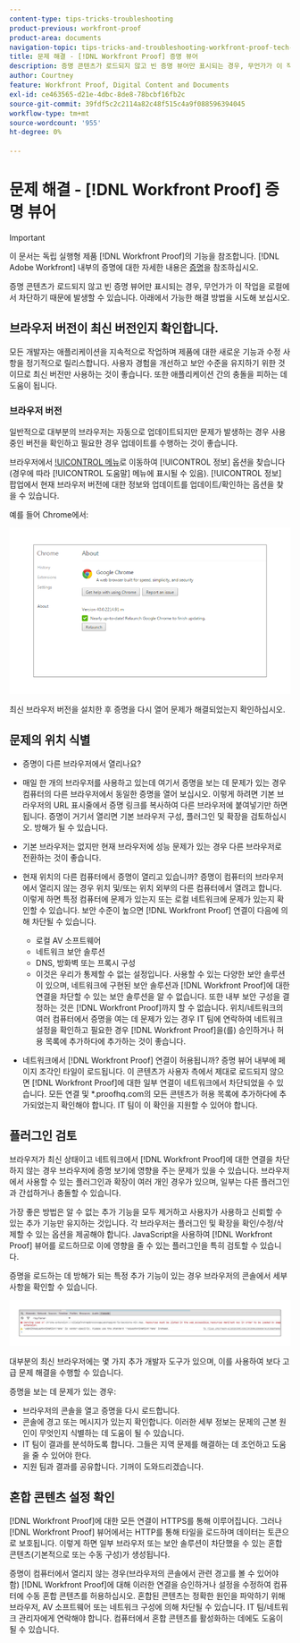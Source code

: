 ```yaml
---
content-type: tips-tricks-troubleshooting
product-previous: workfront-proof
product-area: documents
navigation-topic: tips-tricks-and-troubleshooting-workfront-proof-tech-corner
title: 문제 해결 - [!DNL Workfront Proof] 증명 뷰어
description: 증명 콘텐츠가 로드되지 않고 빈 증명 뷰어만 표시되는 경우, 무언가가 이 작업을 로컬에서 차단하기 때문에 발생할 수 있습니다.
author: Courtney
feature: Workfront Proof, Digital Content and Documents
exl-id: ce463565-d21e-4dbc-8de8-78bcbf16fb2c
source-git-commit: 39fdf5c2c2114a82c48f515c4a9f088596394045
workflow-type: tm+mt
source-wordcount: '955'
ht-degree: 0%

---
```


# 문제 해결 - [!DNL Workfront Proof] 증명 뷰어

<!-- Audited: 01/2024 -->

>[!IMPORTANT]
>
>이 문서는 독립 실행형 제품 [!DNL Workfront Proof]의 기능을 참조합니다. [!DNL Adobe Workfront] 내부의 증명에 대한 자세한 내용은 [증명](../../../review-and-approve-work/proofing/proofing.md)을 참조하십시오.

증명 콘텐츠가 로드되지 않고 빈 증명 뷰어만 표시되는 경우, 무언가가 이 작업을 로컬에서 차단하기 때문에 발생할 수 있습니다. 아래에서 가능한 해결 방법을 시도해 보십시오.

## 브라우저 <!--and [!DNL Flash Player]--> 버전이 최신 버전인지 확인합니다.

모든 개발자는 애플리케이션을 지속적으로 작업하며 제품에 대한 새로운 기능과 수정 사항을 정기적으로 릴리스합니다. 사용자 경험을 개선하고 보안 수준을 유지하기 위한 것이므로 최신 버전만 사용하는 것이 좋습니다. 또한 애플리케이션 간의 충돌을 피하는 데 도움이 됩니다.

<!--
### [!DNL Flash Player] Plugin Version

To check your current [!DNL Flash Player] version visit the [[!DNL Adobe] website](http://www.adobe.com/software/flash/about/).

![ProofView_2.png](assets/proofview-2-350x199.png)

If your version number differs from the one listed for your platform go to the [[!DNL Flash Player] download page](http://get.adobe.com/flashplayer/otherversions/) and get the latest version.

Please note: we do recommend using the original [!DNL Adobe] plugin, so if your browser uses a built-in solution deactivate it and install the [!DNL Adobe] solution.
-->

### 브라우저 버전

일반적으로 대부분의 브라우저는 자동으로 업데이트되지만 문제가 발생하는 경우 사용 중인 버전을 확인하고 필요한 경우 업데이트를 수행하는 것이 좋습니다.

브라우저에서 [!UICONTROL 메뉴](으)로 이동하여 [!UICONTROL 정보] 옵션을 찾습니다(경우에 따라 [!UICONTROL 도움말] 메뉴에 표시될 수 있음). [!UICONTROL 정보] 팝업에서 현재 브라우저 버전에 대한 정보와 업데이트를 업데이트/확인하는 옵션을 찾을 수 있습니다.

예를 들어 Chrome에서:

![Chrome 브라우저 버전](assets/proofview-3.png)

최신 브라우저 버전을 설치한 후 증명을 다시 열어 문제가 해결되었는지 확인하십시오.

<!--

## Ensure Your Local [!DNL Flash] Storage is Available

Our [!DNL Workfront Proof] Viewer is based on Flash, and we store some data about the proofs (i.e., comments, proof tiles, [!DNL Workfront Proof] Viewer settings) on your computer using [!DNL Flash Player]. If the [!DNL Workfront Proof] Viewer opens, but there is no content inside you will want to make sure that the Flash Storage is available on your machine and that [!DNL Workfront Proof] is allowed to use it.

If there is some storage allocated, but you're working with the bigger proofs with multiple pages and comments try to increase the [!DNL Flash] Storage and re-load your proof.

-->

## 문제의 위치 식별

* 증명이 다른 브라우저에서 열리나요?
* 매일 한 개의 브라우저를 사용하고 있는데 여기서 증명을 보는 데 문제가 있는 경우 컴퓨터의 다른 브라우저에서 동일한 증명을 열어 보십시오. 이렇게 하려면 기본 브라우저의 URL 표시줄에서 증명 링크를 복사하여 다른 브라우저에 붙여넣기만 하면 됩니다. 증명이 거기서 열리면 기본 브라우저 구성, 플러그인 및 확장을 검토하십시오. 방해가 될 수 있습니다.
* 기본 브라우저는 없지만 현재 브라우저에 성능 문제가 있는 경우 다른 브라우저로 전환하는 것이 좋습니다.
* 현재 위치의 다른 컴퓨터에서 증명이 열리고 있습니까?
증명이 컴퓨터의 브라우저에서 열리지 않는 경우 위치 및/또는 위치 외부의 다른 컴퓨터에서 열려고 합니다. 이렇게 하면 특정 컴퓨터에 문제가 있는지 또는 로컬 네트워크에 문제가 있는지 확인할 수 있습니다.
보안 수준이 높으면 [!DNL Workfront Proof] 연결이 다음에 의해 차단될 수 있습니다.

   * 로컬 AV 소프트웨어
   * 네트워크 보안 솔루션
   * DNS, 방화벽 또는 프록시 구성
   * 이것은 우리가 통제할 수 없는 설정입니다. 사용할 수 있는 다양한 보안 솔루션이 있으며, 네트워크에 구현된 보안 솔루션과 [!DNL Workfront Proof]에 대한 연결을 차단할 수 있는 보안 솔루션을 알 수 없습니다. 또한 내부 보안 구성을 결정하는 것은 [!DNL Workfront Proof]까지 할 수 없습니다. 위치/네트워크의 여러 컴퓨터에서 증명을 여는 데 문제가 있는 경우 IT 팀에 연락하여 네트워크 설정을 확인하고 필요한 경우 [!DNL Workfront Proof]을(를) 승인하거나 허용 목록에 추가하다에 추가하는 것이 좋습니다.

* 네트워크에서 [!DNL Workfront Proof] 연결이 허용됩니까?
증명 뷰어 내부에 페이지 조각인 타일이 로드됩니다. 이 콘텐츠가 사용자 측에서 제대로 로드되지 않으면 [!DNL Workfront Proof]에 대한 일부 연결이 네트워크에서 차단되었을 수 있습니다. 모든 연결 및 *.proofhq.com의 모든 콘텐츠가 허용 목록에 추가하다에 추가되었는지 확인해야 합니다. IT 팀이 이 확인을 지원할 수 있어야 합니다.

## 플러그인 검토

브라우저가 최신 상태이고 네트워크에서 [!DNL Workfront Proof]에 대한 연결을 차단하지 않는 경우 브라우저에 증명 보기에 영향을 주는 문제가 있을 수 있습니다. 브라우저에서 사용할 수 있는 플러그인과 확장이 여러 개인 경우가 있으며, 일부는 다른 플러그인과 간섭하거나 충돌할 수 있습니다.

가장 좋은 방법은 알 수 없는 추가 기능을 모두 제거하고 사용자가 사용하고 신뢰할 수 있는 추가 기능만 유지하는 것입니다. 각 브라우저는 플러그인 및 확장을 확인/수정/삭제할 수 있는 옵션을 제공해야 합니다. JavaScript을 사용하여 [!DNL Workfront Proof] 뷰어를 로드하므로 이에 영향을 줄 수 있는 플러그인을 특히 검토할 수 있습니다.

증명을 로드하는 데 방해가 되는 특정 추가 기능이 있는 경우 브라우저의 콘솔에서 세부 사항을 확인할 수 있습니다.

![브라우저 콘솔](assets/proofview-4.png)

대부분의 최신 브라우저에는 몇 가지 추가 개발자 도구가 있으며, 이를 사용하여 보다 고급 문제 해결을 수행할 수 있습니다.

증명을 보는 데 문제가 있는 경우:

* 브라우저의 콘솔을 열고 증명을 다시 로드합니다.
* 콘솔에 경고 또는 메시지가 있는지 확인합니다. 이러한 세부 정보는 문제의 근본 원인이 무엇인지 식별하는 데 도움이 될 수 있습니다.
* IT 팀이 결과를 분석하도록 합니다. 그들은 지역 문제를 해결하는 데 조언하고 도움을 줄 수 있어야 한다.
* 지원 팀과 결과를 공유합니다. 기꺼이 도와드리겠습니다.

## 혼합 콘텐츠 설정 확인

[!DNL Workfront Proof]에 대한 모든 연결이 HTTPS를 통해 이루어집니다. 그러나 [!DNL Workfront Proof] 뷰어에서는 HTTP를 통해 타일을 로드하며 데이터는 토큰으로 보호됩니다. 이렇게 하면 일부 브라우저 또는 보안 솔루션이 차단했을 수 있는 혼합 콘텐츠(기본적으로 또는 수동 구성)가 생성됩니다.

증명이 컴퓨터에서 열리지 않는 경우(브라우저의 콘솔에서 관련 경고를 볼 수 있어야 함) [!DNL Workfront Proof]에 대해 이러한 연결을 승인하거나 설정을 수정하여 컴퓨터에 수동 혼합 콘텐츠를 허용하십시오. 혼합된 콘텐츠는 정확한 원인을 파악하기 위해 브라우저, AV 소프트웨어 또는 네트워크 구성에 의해 차단될 수 있습니다. IT 팀/네트워크 관리자에게 연락해야 합니다. 컴퓨터에서 혼합 콘텐츠를 활성화하는 데에도 도움이 될 수 있습니다.


